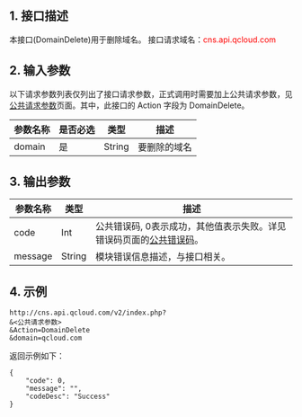 ## 1. 接口描述
本接口(DomainDelete)用于删除域名。
接口请求域名：<font style="color:red">cns.api.qcloud.com</font>

## 2. 输入参数
以下请求参数列表仅列出了接口请求参数，正式调用时需要加上公共请求参数，见<a href="/doc/api/372/4153" title="公共请求参数">公共请求参数</a>页面。其中，此接口的 Action 字段为 DomainDelete。

| 参数名称 | 是否必选  | 类型 | 描述 |
|---------|---------|---------|---------|
| domain | 是 | String | 要删除的域名 |

## 3. 输出参数
| 参数名称 | 类型 | 描述 |
|---------|---------|---------|
| code | Int | 公共错误码, 0表示成功，其他值表示失败。详见错误码页面的<a href="/document/api/377/4173" title="公共错误码">公共错误码</a>。|
| message | String | 模块错误信息描述，与接口相关。|


## 4. 示例
```
http://cns.api.qcloud.com/v2/index.php?
&<公共请求参数>
&Action=DomainDelete
&domain=qcloud.com
```


返回示例如下：
```
{
	"code": 0,
	"message": "",
	"codeDesc": "Success"
}
```
